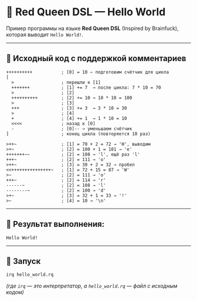 # 🧠 Red Queen DSL — Hello World

Пример программы на языке **Red Queen DSL** (Inspired by Brainfuck), которая выводит `Hello World!`.

---

## 📜 Исходный код с поддержкой комментариев

```brainfuck
++++++++++           ; [0] = 10 — подготовим счётчик для цикла
[
  >                  ; перешли к [1]
  +++++++            ; [1] += 7  → после цикла: 7 * 10 = 70
  >                  ; [2]
  ++++++++++         ; [2] += 10 → 10 * 10 = 100
  >                  ; [3]
  +++                ; [3] += 3  → 3 * 10 = 30
  >                  ; [4]
  +                  ; [4] += 1  → 1 * 10 = 10
  <<<<               ; назад к [0]
  -                  ; [0]-- → уменьшаем счётчик
]                    ; конец цикла (повторяется 10 раз)

>++~                 ; [1] = 70 + 2 = 72 → 'H', выводим
>+~                  ; [2] = 100 + 1 = 101 → 'e'
+++++++~~            ; [2] = 108 → 'l', ещё раз 'l'
+++~                 ; [2] = 111 → 'o'
>++~                 ; [3] = 30 + 2 = 32 → пробел
<<+++++++++++++++~   ; [1] = 72 + 15 = 87 → 'W'
>~                   ; [2] = 111 → 'o'
+++~                 ; [2] = 114 → 'r'
------~              ; [2] = 108 → 'l'
--------~            ; [2] = 100 → 'd'
>+~                  ; [3] = 32 + 1 = 33 → '!'
>~                   ; [4] = 10 → '\n'
```

---

## 🧾 Результат выполнения:

```
Hello World!
```

---

## 🚀 Запуск

```bash
irq hello_world.rq
```

*(где `irq` — это интерпретатор, а `hello_world.rq` — файл с исходным кодом)*
